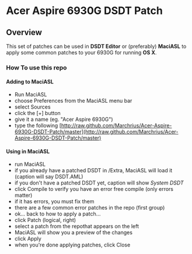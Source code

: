 # Acer Aspire 6930G DSDT Patch

<!--- ![Icon](http://25.io/mou/Mou_128.png) -->

## Overview

This set of patches can be used in **DSDT Editor** or (preferably) **MaciASL** to apply
some common patches to your 6930G for running **OS X**.

### How To use this repo

#### Adding to MaciASL

* Run MaciASL
* choose Preferences from the MaciASL menu bar
* select Sources
* click the [+] button
* give it a name (eg. "Acer Aspire 6930G")
* type the following [http://raw.github.com/Marchrius/Acer-Aspire-6930G-DSDT-Patch/master](http://raw.github.com/Marchrius/Acer-Aspire-6930G-DSDT-Patch/master)

#### Using in MaciASL
* run MaciASL
* if you already have a patched DSDT in /Extra, MaciASL will load it (caption will say DSDT.AML)
* if you don't have a patched DSDT yet, caption will show *System DSDT*
* click Compile to verify you have an error free compile
  (only errors matter)
* if it has errors, you must fix them
* there are a few common error patches in the repo (first group)
* ok... back to how to apply a patch...
* click Patch (logical, right)
* select a patch from the repothat appears on the left
* MaciASL will show you a preview of the changes
* click Apply
* when you're done applying patches, click Close

